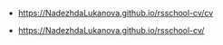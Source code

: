 
* https://NadezhdaLukanova.github.io/rsschool-cv/cv

* https://NadezhdaLukanova.github.io/rsschool-cv/
